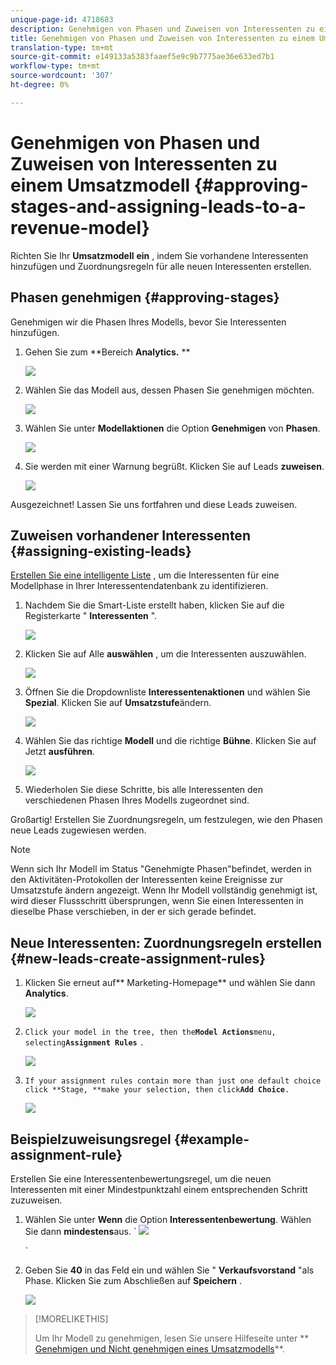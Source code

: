 ```yaml
---
unique-page-id: 4718683
description: Genehmigen von Phasen und Zuweisen von Interessenten zu einem Umsatzmodell - Marketing-Dokumente - Produktdokumentation
title: Genehmigen von Phasen und Zuweisen von Interessenten zu einem Umsatzmodell
translation-type: tm+mt
source-git-commit: e149133a5383faaef5e9c9b7775ae36e633ed7b1
workflow-type: tm+mt
source-wordcount: '307'
ht-degree: 0%

---
```



# Genehmigen von Phasen und Zuweisen von Interessenten zu einem Umsatzmodell {#approving-stages-and-assigning-leads-to-a-revenue-model}

Richten Sie Ihr **Umsatzmodell** **ein** , indem Sie vorhandene Interessenten hinzufügen und Zuordnungsregeln für alle neuen Interessenten erstellen.

## Phasen genehmigen {#approving-stages}

Genehmigen wir die Phasen Ihres Modells, bevor Sie Interessenten hinzufügen.

1. Gehen Sie zum **Bereich **Analytics.** **

   ![](assets/image2015-4-28-17-3a8-3a8.png)

1. Wählen Sie das Modell aus, dessen Phasen Sie genehmigen möchten.

   ![](assets/image2015-4-28-17-3a10-3a3.png)

1. Wählen Sie unter **Modellaktionen** die Option **Genehmigen** von **Phasen**.

   ![](assets/image2015-4-28-17-3a12-3a37.png)

1. Sie werden mit einer Warnung begrüßt. Klicken Sie auf Leads **zuweisen**.

   ![](assets/image2015-4-28-17-3a5-3a39.png)

Ausgezeichnet! Lassen Sie uns fortfahren und diese Leads zuweisen.

## Zuweisen vorhandener Interessenten {#assigning-existing-leads}

[Erstellen Sie eine intelligente Liste](../../../../product-docs/core-marketo-concepts/smart-lists-and-static-lists/creating-a-smart-list/create-a-smart-list.md) , um die Interessenten für eine Modellphase in Ihrer Interessentendatenbank zu identifizieren.

1. Nachdem Sie die Smart-Liste [](../../../../product-docs/core-marketo-concepts/smart-lists-and-static-lists/creating-a-smart-list/create-a-smart-list.md)erstellt haben, klicken Sie auf die Registerkarte &quot; **Interessenten** &quot;.

   ![](assets/image2015-4-29-11-3a37-3a30.png)

1. Klicken Sie auf Alle **auswählen** , um die Interessenten auszuwählen.

   ![](assets/image2015-4-29-11-3a39-3a39.png)

1. Öffnen Sie die Dropdownliste **Interessentenaktionen** und wählen Sie **Spezial**. Klicken Sie auf **Umsatzstufe**&#x200B;ändern.

   ![](assets/image2015-4-29-11-3a40-3a38.png)

1. Wählen Sie das richtige **Modell** und die richtige **Bühne**. Klicken Sie auf Jetzt **ausführen**.

   ![](assets/image2015-4-29-11-3a43-3a41.png)

1. Wiederholen Sie diese Schritte, bis alle Interessenten den verschiedenen Phasen Ihres Modells zugeordnet sind.

Großartig! Erstellen Sie Zuordnungsregeln, um festzulegen, wie den Phasen neue Leads zugewiesen werden.

>[!NOTE]
>
>Wenn sich Ihr Modell im Status &quot;Genehmigte Phasen&quot;befindet, werden in den Aktivitäten-Protokollen der Interessenten keine Ereignisse zur Umsatzstufe ändern angezeigt. Wenn Ihr Modell vollständig genehmigt ist, wird dieser Flussschritt übersprungen, wenn Sie einen Interessenten in dieselbe Phase verschieben, in der er sich gerade befindet.

## Neue Interessenten: Zuordnungsregeln erstellen  {#new-leads-create-assignment-rules}

1. Klicken Sie erneut auf** Marketing-Homepage** und wählen Sie dann **Analytics**.

   ![](assets/image2015-4-28-17-3a8-3a8.png)

1. `Click your model in the tree, then the`**`Model Actions`**`menu, selecting`**`Assignment Rules`** `.`

   ![](assets/image2015-4-29-11-3a52-3a17.png)

1. `If your assignment rules contain more than just one default choice click **Stage, **make your selection, then click`**`Add Choice`**`.`

   ![](assets/image2015-4-29-12-3a5-3a46.png)

## Beispielzuweisungsregel {#example-assignment-rule}

Erstellen Sie eine Interessentenbewertungsregel, um die neuen Interessenten mit einer Mindestpunktzahl einem entsprechenden Schritt zuzuweisen.

1. Wählen Sie unter **Wenn** die Option **Interessentenbewertung**. Wählen Sie dann **mindestens**aus.
` ![](assets/image2015-4-29-13-3a27-3a8.png)

   `

1. Geben Sie **40** in das Feld ein und wählen Sie &quot; **Verkaufsvorstand** &quot;als Phase. Klicken Sie zum Abschließen auf **Speichern** .

   ![](assets/image2015-4-29-14-3a4-3a23.png)

>[!MORELIKETHIS]
>
>Um Ihr Modell zu genehmigen, lesen Sie unsere Hilfeseite unter ** [Genehmigen und Nicht genehmigen eines Umsatzmodells](approve-unapprove-a-revenue-model.md)**.


